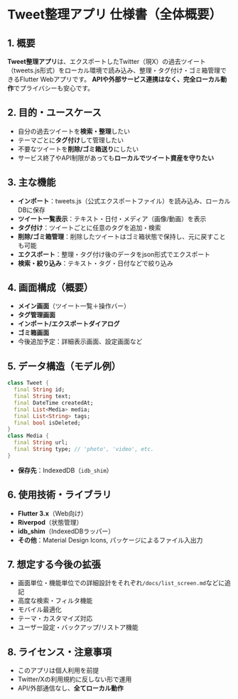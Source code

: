 # Tweet整理アプリ 仕様書（全体概要）

## 1. 概要

**Tweet整理アプリ**は、エクスポートしたTwitter（現X）の過去ツイート（tweets.js形式）をローカル環境で読み込み、整理・タグ付け・ゴミ箱管理できるFlutter Webアプリです。
**APIや外部サービス連携はなく、完全ローカル動作**でプライバシーも安心です。

## 2. 目的・ユースケース

* 自分の過去ツイートを**検索・整理**したい
* テーマごとに**タグ付け**して管理したい
* 不要なツイートを**削除/ゴミ箱送り**にしたい
* サービス終了やAPI制限があっても**ローカルでツイート資産を守りたい**

## 3. 主な機能

* **インポート**：tweets.js（公式エクスポートファイル）を読み込み、ローカルDBに保存
* **ツイート一覧表示**：テキスト・日付・メディア（画像/動画）を表示
* **タグ付け**：ツイートごとに任意のタグを追加・検索
* **削除/ゴミ箱管理**：削除したツイートはゴミ箱状態で保持し、元に戻すことも可能
* **エクスポート**：整理・タグ付け後のデータをjson形式でエクスポート
* **検索・絞り込み**：テキスト・タグ・日付などで絞り込み

## 4. 画面構成（概要）

* **メイン画面**（ツイート一覧＋操作バー）
* **タグ管理画面**
* **インポート/エクスポートダイアログ**
* **ゴミ箱画面**
* 今後追加予定：詳細表示画面、設定画面など

## 5. データ構造（モデル例）

```dart
class Tweet {
  final String id;
  final String text;
  final DateTime createdAt;
  final List<Media> media;
  final List<String> tags;
  final bool isDeleted;
}
class Media {
  final String url;
  final String type; // 'photo', 'video', etc.
}
```

* **保存先**：IndexedDB（`idb_shim`）

## 6. 使用技術・ライブラリ

* **Flutter 3.x**（Web向け）
* **Riverpod**（状態管理）
* **idb\_shim**（IndexedDBラッパー）
* **その他**：Material Design Icons, パッケージによるファイル入出力

## 7. 想定する今後の拡張

* 画面単位・機能単位での詳細設計をそれぞれ`/docs/list_screen.md`などに追記
* 高度な検索・フィルタ機能
* モバイル最適化
* テーマ・カスタマイズ対応
* ユーザー設定・バックアップ/リストア機能

## 8. ライセンス・注意事項

* このアプリは個人利用を前提
* Twitter/Xの利用規約に反しない形で運用
* API/外部通信なし、**全てローカル動作**

